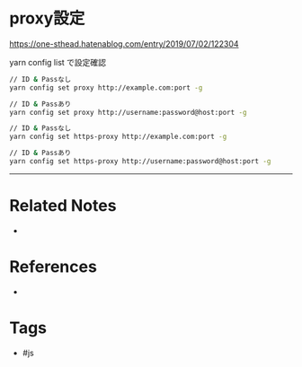 # proxy設定
https://one-sthead.hatenablog.com/entry/2019/07/02/122304

yarn config list で設定確認

```sh
// ID & Passなし
yarn config set proxy http://example.com:port -g

// ID & Passあり
yarn config set proxy http://username:password@host:port -g

// ID & Passなし
yarn config set https-proxy http://example.com:port -g

// ID & Passあり
yarn config set https-proxy http://username:password@host:port -g
```



---
# Related Notes
- 

# References
- 

# Tags
- #js 
